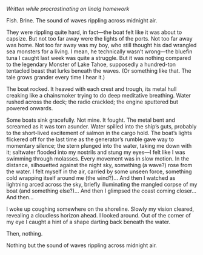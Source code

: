 <!--
.. title: The Monster of Lake Tahoe
.. slug: the-monster-of-lake-tahoe
.. date: 2024-04-07 22:48:06 UTC-04:00
.. tags: 
.. category: 
.. link: 
.. description: 
.. type: text
-->

*Written while procrastinating on linalg homework*

Fish. Brine. The sound of waves rippling across midnight air.

They were rippling quite hard, in fact―the boat felt like it was about to capsize. But not too far away were the lights of the ports. Not too far away was home. Not too far away was my boy, who still thought his dad wrangled sea monsters for a living. I mean, he technically wasn’t wrong―the bluefin tuna I caught last week was quite a struggle. But it was nothing compared to the legendary Monster of Lake Tahoe, supposedly a hundred-ton tentacled beast that lurks beneath the waves. (Or something like that. The tale grows grander every time I hear it.)

The boat rocked. It heaved with each crest and trough, its metal hull creaking like a chainsmoker trying to do deep meditative breathing. Water rushed across the deck; the radio crackled; the engine sputtered but powered onwards.

Some boats sink gracefully. Not mine. It fought. The metal bent and screamed as it was torn asunder. Water spilled into the ship’s guts, probably to the short-lived excitement of salmon in the cargo hold. The boat’s lights flickered off for the last time as the generator’s rumble gave way to momentary silence; the stern plunged into the water, taking me down with it; saltwater flooded into my nostrils and stung my eyes―I felt like I was swimming through molasses. Every movement was in slow motion. In the distance, silhouetted against the night sky, something (a wave?) rose from the water. I felt myself in the air, carried by some unseen force, something cold wrapping itself around me (the wind?)... And then I watched as lightning arced across the sky, briefly illuminating the mangled corpse of my boat (and something else?)...
And then I glimpsed the coast coming closer...
And then...

I woke up coughing somewhere on the shoreline. Slowly my vision cleared, revealing a cloudless horizon ahead. I looked around. Out of the corner of my eye I caught a hint of a shape darting back beneath the water.

Then, nothing.

Nothing but the sound of waves rippling across midnight air.